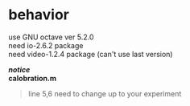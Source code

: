 # behavior
use GNU octave ver 5.2.0  
need io-2.6.2 package  
need video-1.2.4 package (can't use last version)  

***notice***  
**calobration.m**  
> line 5,6 need to change up to your experiment  
